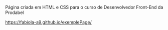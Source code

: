 Página criada em HTML e CSS para o curso de Desenvolvedor Front-End da Prodabel

https://fabiola-a9.github.io/exemplePage/


